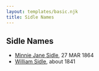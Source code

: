 ```yaml
---
layout: templates/basic.njk
title: Sidle Names
---
```

## Sidle Names
- [Minnie Jane Sidle](/people/7/73883806), 27 MAR 1864
- [William Sidle](/people/3/31146208), about 1841